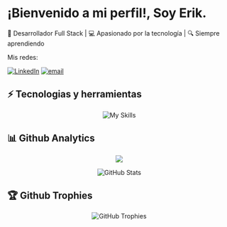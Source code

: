 <!-- Sobre mi -->
<h1>¡Bienvenido a mi perfil!, Soy Erik.</h1> 

🚀 Desarrollador Full Stack | 💻 Apasionado por la tecnología | 🔍 Siempre aprendiendo 

Mis redes:

[![LinkedIn](https://img.shields.io/badge/LinkedIn-%230077B5.svg?logo=linkedin&logoColor=white)](https://www.linkedin.com/in/erik-martin-b8a740314/) 
[![email](https://img.shields.io/badge/Email-D14836?logo=gmail&logoColor=white)](erikmartinfernandez@gmail.com) 

<!-- Tecnologias usadas -->
<h2>⚡ Tecnologias y herramientas </h2> 
<div align="center">
  
![My Skills](https://skillicons.dev/icons?i=vscode,html,css,materialui,js,react,python,mysql,flask,bootstrap,postman,git,github,figma)
</div>
<!-- Analitics -->
<h2>📊 Github Analytics </h2> 
<div align="center">

![](https://github-contributor-stats.vercel.app/api?username=KyreDev&limit=5&theme=dark&combine_all_yearly_contributions=true)

![GitHub Stats](https://github-readme-stats.vercel.app/api?username=KyreDev&show_icons=true&hide_title=true&hide=prs&count_private=true&theme=dark)
</div>


<h2>🏆 Github Trophies </h2> 
<div align="center">
  
![GitHub Trophies](https://github-profile-trophy.vercel.app/?username=KyreDev&theme=radical)
</div>
